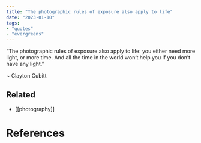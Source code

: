 ```yaml
---
title: "The photographic rules of exposure also apply to life"
date: "2023-01-10"
tags:
- "quotes"
- "evergreens"
---
```


“The photographic rules of exposure also apply to life: you either need more light, or more time. And all the time in the world won’t help you if you don’t have any light.”

~ Clayton Cubitt

## Related

- [[photography]]

# References